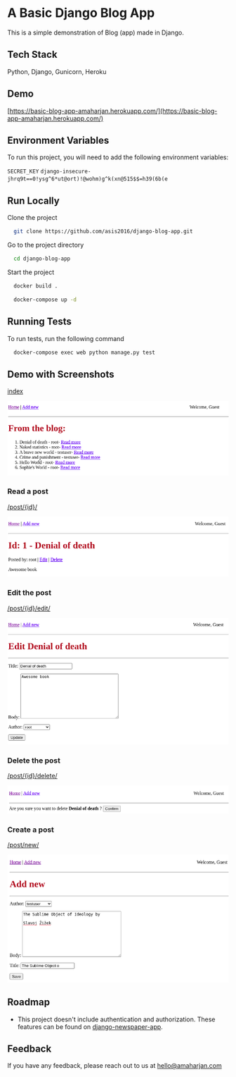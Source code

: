 
# A Basic Django Blog App

This is a simple demonstration of Blog (app) made in Django.



## Tech Stack
Python, Django, Gunicorn, Heroku


## Demo

[https://basic-blog-app-amaharjan.herokuapp.com/](https://basic-blog-app-amaharjan.herokuapp.com/)


## Environment Variables

To run this project, you will need to add the following environment variables:

`SECRET_KEY` `django-insecure-jhrq9t==0!ysg^6*ut@ort)!@wohm)g^k(xn@515$$=h39(6b(e`

  
## Run Locally

Clone the project

```bash
  git clone https://github.com/asis2016/django-blog-app.git
```

Go to the project directory

```bash
  cd django-blog-app
```

Start the project

```bash
  docker build .
```

```bash
  docker-compose up -d
```

## Running Tests

To run tests, run the following command

```bash
  docker-compose exec web python manage.py test
```

  
## Demo with Screenshots

[index](https://basic-blog-app-amaharjan.herokuapp.com/)

![index](/screenshots/a.png)

### Read a post
[/post/{id}/](https://basic-blog-app-amaharjan.herokuapp.com/post/1/)

![read](/screenshots/b.png)

### Edit the post
[/post/{id}/edit/](https://basic-blog-app-amaharjan.herokuapp.com/post/1/edit/)

![edit](/screenshots/c.png)

### Delete the post
[/post/{id}/delete/](https://basic-blog-app-amaharjan.herokuapp.com/post/1/delete/)

![delete](/screenshots/d.png)

### Create a post
[/post/new/](https://basic-blog-app-amaharjan.herokuapp.com/post/new/)

![create](/screenshots/e.png)



  
## Roadmap

- This project doesn't include authentication and authorization. These features can be found on [django-newspaper-app](https://github.com/asis2016/django-newspaper-app).

  
## Feedback

If you have any feedback, please reach out to us at hello@amaharjan.com
